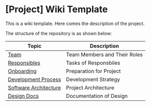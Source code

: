 # [Project] Wiki Template

This is a wiki template. Here comes the description of the project.

The structure of the repository is as shown below:

| Topic                                                 | Description                                                  |
| ----------------------------------------------------- | ------------------------------------------------------------ |
| [Team](https://github.com/sinafarzan/My_Wiki_Template/wiki/Team_Structure) | Team Members and Their Roles |
| [Responsibles](https://github.com/sinafarzan/My_Wiki_Template/wiki/Responsibles) | Tasks of Responsbiles |
| [Onboarding](https://github.com/sinafarzan/My_Wiki_Template/wiki/Onboarding) | Preparation for Project |
| [Development Process](https://github.com/sinafarzan/My_Wiki_Template/wiki/Development_Process) | Development Strategy |
| [Software Architecture](https://github.com/sinafarzan/My_Wiki_Template/wiki/Software_Architecture) | Project Architecture |
| [Design Docs](https://github.com/sinafarzan/My_Wiki_Template/wiki/Design_Docs) | Documentation of Design |

